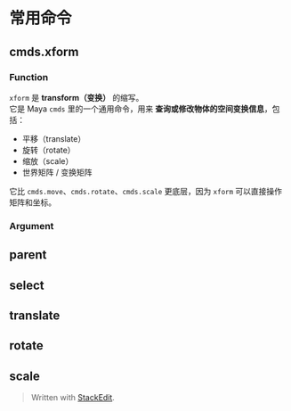 # 常用命令

## cmds.xform
### Function
`xform` 是 **transform（变换）** 的缩写。  
它是 Maya `cmds` 里的一个通用命令，用来 **查询或修改物体的空间变换信息**，包括：
-   平移（translate）
-   旋转（rotate）
-   缩放（scale）
-   世界矩阵 / 变换矩阵

它比 `cmds.move`、`cmds.rotate`、`cmds.scale` 更底层，因为 `xform` 可以直接操作矩阵和坐标。

### Argument




## parent


## select

## translate

## rotate

## scale



> Written with [StackEdit](https://stackedit.io/).
<!--stackedit_data:
eyJoaXN0b3J5IjpbMTQ5NDcxMzQyOCwyMDUxMDUzNDA1LDczMD
k5ODExNl19
-->